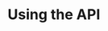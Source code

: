 <properties 
	pageTitle="Using the API" 
	description="Learn how to use the API." 
	services="automation" 
	documentationCenter="" 
	authors="alkotsif" 
	manager="mvivash" 
	editor=""/>

<tags 
	ms.service="automation" 
	ms.workload="tbd" 
	ms.tgt_pltfrm="na" 
	ms.devlang="na" 
	ms.topic="article" 
	ms.date="2/20/2015" 
	ms.author="alkotsif"/>


# Using the API

